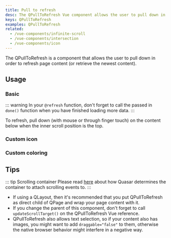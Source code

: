 ```yaml
---
title: Pull to refresh
desc: The QPullToRefresh Vue component allows the user to pull down in order to refresh or retrieve the newest content on a page.
keys: QPullToRefresh
examples: QPullToRefresh
related:
  - /vue-components/infinite-scroll
  - /vue-components/intersection
  - /vue-components/icon
---
```


The QPullToRefresh is a component that allows the user to pull down in order to refresh page content (or retrieve the newest content).

<DocApi file="QPullToRefresh" />

## Usage

### Basic

::: warning
In your `@refresh` function, don't forget to call the passed in `done()` function when you have finished loading more data.
:::

To refresh, pull down (with mouse or through finger touch) on the content below when the inner scroll position is the top.

<DocExample title="Basic" file="Basic" />

### Custom icon

<DocExample title="Custom icon" file="Icon" />

### Custom coloring

<DocExample title="Custom coloring" file="CustomColoring" />

## Tips

::: tip Scrolling container
Please read [here](/vue-components/scroll-observer#determining-scrolling-container) about how Quasar determines the container to attach scrolling events to.
:::

* If using a QLayout, then it's recommended that you put QPullToRefresh as direct child of QPage and wrap your page content with it.
* If you change the parent of this component, don't forget to call `updateScrollTarget()` on the QPullToRefresh Vue reference.
* QPullToRefresh also allows text selection, so if your content also has images, you might want to add `draggable="false"` to them, otherwise the native browser behavior might interfere in a negative way.
